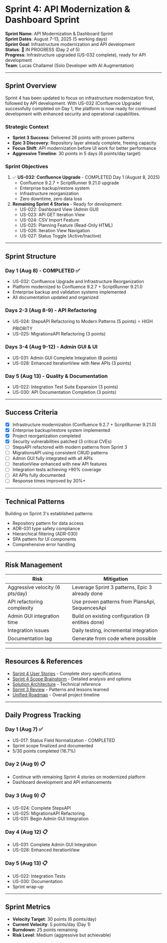 # Sprint 4: API Modernization & Dashboard Sprint

**Sprint Name**: API Modernization & Dashboard Sprint  
**Sprint Dates**: August 7-13, 2025 (5 working days)  
**Sprint Goal**: Infrastructure modernization and API development  
**Status**: 🔄 IN PROGRESS (Day 2 of 5)  
**Progress**: Infrastructure upgraded (US-032 complete), ready for API development  
**Team**: Lucas Challamel (Solo Developer with AI Augmentation)

---

## Sprint Overview

Sprint 4 has been updated to focus on infrastructure modernization first, followed by API development. With US-032 (Confluence Upgrade) successfully completed on Day 1, the platform is now ready for continued development with enhanced security and operational capabilities.

### Strategic Context

- **Sprint 3 Success**: Delivered 26 points with proven patterns
- **Epic 3 Discovery**: Repository layer already complete, freeing capacity
- **Focus Shift**: API modernization before UI work for better performance
- **Aggressive Timeline**: 30 points in 5 days (6 points/day target)

### Sprint Objectives

1. ✅ **US-032: Confluence Upgrade** - COMPLETED Day 1 (August 8, 2025)
   - Confluence 9.2.7 + ScriptRunner 9.21.0 upgrade
   - Enterprise backup/restore system
   - Infrastructure reorganization
   - Zero downtime, zero data loss
2. **Remaining Sprint 4 Stories** - Ready for development:
   - US-022: Dashboard View (Admin GUI)
   - US-023: API GET Iteration View
   - US-024: CSV Import Feature
   - US-025: Planning Feature (Read-Only HTML)
   - US-026: Iteration View Navigation
   - US-027: Status Toggle (Active/Inactive)

---

## Sprint Structure

### Day 1 (Aug 8) - COMPLETED ✅

- US-032: Confluence Upgrade and Infrastructure Reorganization
- Platform modernized to Confluence 9.2.7 + ScriptRunner 9.21.0
- Enterprise backup and validation systems implemented
- All documentation updated and organized

### Days 2-3 (Aug 8-9) - API Refactoring

- US-024: StepsAPI Refactoring to Modern Patterns (5 points) ⭐ HIGH PRIORITY
- US-025: MigrationsAPI Refactoring (3 points)

### Days 3-4 (Aug 9-12) - Admin GUI & UI

- US-031: Admin GUI Complete Integration (8 points)
- US-028: Enhanced IterationView with New APIs (3 points)

### Day 5 (Aug 13) - Quality & Documentation

- US-022: Integration Test Suite Expansion (3 points)
- US-030: API Documentation Completion (3 points)

---

## Success Criteria

- [x] Infrastructure modernization (Confluence 9.2.7 + ScriptRunner 9.21.0)
- [x] Enterprise backup/restore system implemented
- [x] Project reorganization completed
- [x] Security vulnerabilities patched (3 critical CVEs)
- [ ] StepsAPI refactored with modern patterns from Sprint 3
- [ ] MigrationsAPI using consistent CRUD patterns
- [ ] Admin GUI fully integrated with all APIs
- [ ] IterationView enhanced with new API features
- [ ] Integration tests achieving >90% coverage
- [ ] All APIs fully documented
- [ ] Response times improved by 30%+

---

## Technical Patterns

Building on Sprint 3's established patterns:

- Repository pattern for data access
- ADR-031 type safety compliance
- Hierarchical filtering (ADR-030)
- SPA pattern for UI components
- Comprehensive error handling

---

## Risk Management

| Risk                            | Mitigation                                        |
| ------------------------------- | ------------------------------------------------- |
| Aggressive velocity (6 pts/day) | Leverage Sprint 3 patterns, Epic 3 already done   |
| API refactoring complexity      | Use proven patterns from PlansApi, SequencesApi   |
| Admin GUI integration time      | Build on existing configuration (9 entities done) |
| Integration issues              | Daily testing, incremental integration            |
| Documentation lag               | Generate from code where possible                 |

---

## Resources & References

- [Sprint 4 User Stories](./sprint4-user-stories.md) - Complete story specifications
- [Sprint 4 Scope Brainstorm](./sprint4-scope-brainstorm.md) - Detailed analysis and options
- [Solution Architecture](../../solution-architecture.md) - Technical reference
- [Sprint 3 Review](../sprint3/sprint3-review.md) - Patterns and lessons learned
- [Unified Roadmap](../unified-roadmap.md) - Overall project timeline

---

## Daily Progress Tracking

### Day 1 (Aug 7) ✅

- US-017: Status Field Normalization - COMPLETED
- Sprint scope finalized and documented
- 5/30 points completed (16.7%)

### Day 2 (Aug 9) 📋

- Continue with remaining Sprint 4 stories on modernized platform
- Dashboard development and API enhancements

### Day 3 (Aug 9) 📋

- US-024: Complete StepsAPI
- US-025: MigrationsAPI Refactoring
- US-031: Begin Admin GUI Integration

### Day 4 (Aug 12) 📋

- US-031: Complete Admin GUI Integration
- US-028: Enhanced IterationView

### Day 5 (Aug 13) 📋

- US-022: Integration Tests
- US-030: Documentation
- Sprint wrap-up

---

## Sprint Metrics

- **Velocity Target**: 30 points (6 points/day)
- **Current Velocity**: 5 points/day (Day 1)
- **Burndown**: 25 points remaining
- **Risk Level**: Medium (aggressive but achievable)
